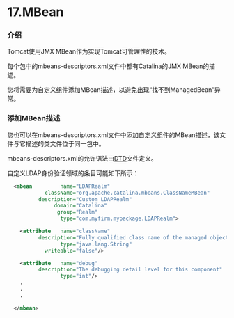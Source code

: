 # 17.MBean

### 介绍

Tomcat使用JMX MBean作为实现Tomcat可管理性的技术。

每个包中的mbeans-descriptors.xml文件中都有Catalina的JMX MBean的描述。

您将需要为自定义组件添加MBean描述，以避免出现“找不到ManagedBean”异常。

### 添加MBean描述

您也可以在mbeans-descriptors.xml文件中添加自定义组件的MBean描述，该文件与它描述的类文件位于同一包中。

mbeans-descriptors.xml的允许语法由[DTD](http://tomcat.apache.org/tomcat-9.0-doc/mbeans-descriptors.dtd)文件定义。

自定义LDAP身份验证领域的条目可能如下所示：

```xml
  <mbean         name="LDAPRealm"
            className="org.apache.catalina.mbeans.ClassNameMBean"
          description="Custom LDAPRealm"
               domain="Catalina"
                group="Realm"
                 type="com.myfirm.mypackage.LDAPRealm">

    <attribute   name="className"
          description="Fully qualified class name of the managed object"
                 type="java.lang.String"
            writeable="false"/>

    <attribute   name="debug"
          description="The debugging detail level for this component"
                 type="int"/>
    .
    .
    .

  </mbean>
```